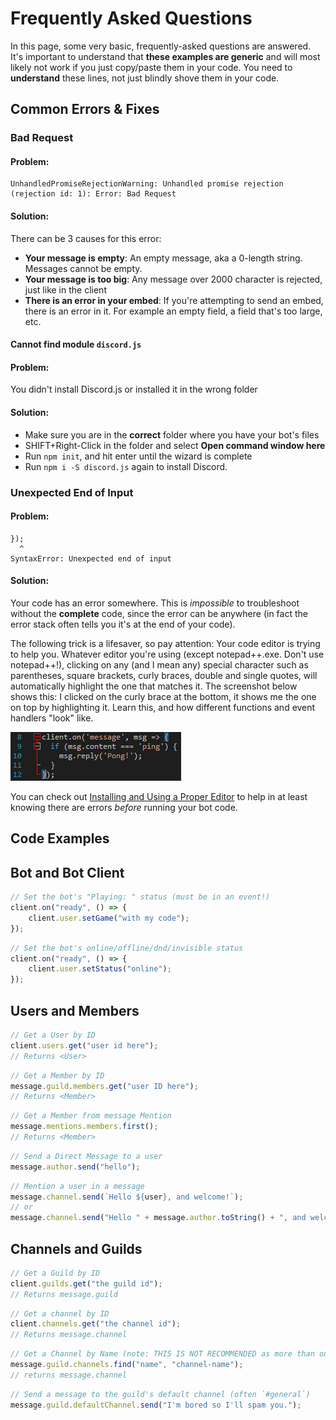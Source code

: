 # Frequently Asked Questions

In this page, some very basic, frequently-asked questions are answered. It's important to understand that **these examples are generic** and will most likely not work if you just copy/paste them in your code. You need to **understand** these lines, not just blindly shove them in your code.

## Common Errors & Fixes

### Bad Request

#### Problem:

```
UnhandledPromiseRejectionWarning: Unhandled promise rejection (rejection id: 1): Error: Bad Request
```

#### Solution:

There can be 3 causes for this error:

* **Your message is empty**: An empty message, aka a 0-length string. Messages cannot be empty.
* **Your message is too big**: Any message over 2000 character is rejected, just like in the client
* **There is an error in your embed**: If you're attempting to send an embed, there is an error in it. For example an empty field, a field that's too large, etc.

#### Cannot find module `discord.js`

#### Problem:

You didn't install Discord.js or installed it in the wrong folder

#### Solution:

* Make sure you are in the **correct** folder where you have your bot's files
* SHIFT+Right-Click in the folder and select **Open command window here**
* Run `npm init`, and hit enter until the wizard is complete
* Run `npm i -S discord.js` again to install Discord.

### Unexpected End of Input

#### Problem:

```
});
  ^
SyntaxError: Unexpected end of input
```

#### Solution:

Your code has an error somewhere. This is _impossible_ to troubleshoot without the **complete** code, since the error can be anywhere \(in fact the error stack often tells you it's at the end of your code\).

The following trick is a lifesaver, so pay attention: Your code editor is trying to help you. Whatever editor you're using \(except notepad++.exe. Don't use notepad++!\), clicking on any \(and I mean any\) special character such as parentheses, square brackets, curly braces, double and single quotes, will automatically highlight the one that matches it. The screenshot below shows this: I clicked on the curly brace at the bottom, it shows me the one on top by highlighting it. Learn this, and how different functions and event handlers "look" like.

![](assets/editorhelp.png)

You can check out [Installing and Using a Proper Editor](/getting-started/installing_and_using_a_proper_editor.md) to help in at least knowing there are errors _before_ running your bot code.

## Code Examples

## Bot and Bot Client

```js
// Set the bot's "Playing: " status (must be in an event!)
client.on("ready", () => {
    client.user.setGame("with my code");
});
```

```js
// Set the bot's online/offline/dnd/invisible status
client.on("ready", () => {
    client.user.setStatus("online");
});
```

## Users and Members

```js
// Get a User by ID
client.users.get("user id here");
// Returns <User>
```

```js
// Get a Member by ID
message.guild.members.get("user ID here");
// Returns <Member>
```

```js
// Get a Member from message Mention
message.mentions.members.first();
// Returns <Member>
```

```js
// Send a Direct Message to a user
message.author.send("hello");
```

```js
// Mention a user in a message
message.channel.send(`Hello ${user}, and welcome!`);
// or
message.channel.send("Hello " + message.author.toString() + ", and welcome!");
```

## Channels and Guilds

```js
// Get a Guild by ID
client.guilds.get("the guild id");
// Returns message.guild
```

```js
// Get a channel by ID
client.channels.get("the channel id");
// Returns message.channel
```

```js
// Get a Channel by Name (note: THIS IS NOT RECOMMENDED as more than one channel can have the same name!)
message.guild.channels.find("name", "channel-name");
// returns message.channel
```

```js
// Send a message to the guild's default channel (often `#general`)
message.guild.defaultChannel.send("I'm bored so I'll spam you.");
```



